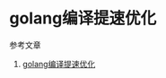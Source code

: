 # golang编译提速优化

参考文章

1. [golang编译提速优化](https://fishedee.com/2016/04/30/golang%E7%BC%96%E8%AF%91%E6%8F%90%E9%80%9F%E4%BC%98%E5%8C%96/)
